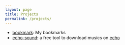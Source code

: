 ```yaml
---
layout: page
title: Projects
permalink: /projects/
---
```


- [bookmark](https://louislee92.com/bookmark): My bookmarks
- [echo-sound](https://louislee92.com/echo-sound): a free tool to download musics on [echo](http://app-echo.com)